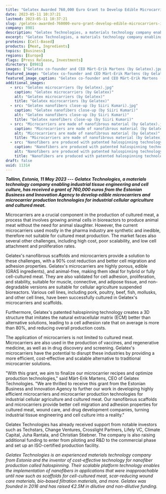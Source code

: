 ```yaml
---
title: "Gelatex Awarded 760,000 Euro Grant to Develop Edible Microcarriers for Industrial Cultured Meat Production"
date: 2023-05-11 10:37:21
lastmod: 2023-05-11 10:37:21
slug: /gelatex-awarded-760000-euro-grant-develop-edible-microcarriers-industrial-cultured-meat
company: 8981
description: "Gelatex Technologies, a materials technology company enabling industrial tissue engineering and cell culture, has received a grant of 760,000 euros from the Estonian Business and Innovation Agency to develop edible microcarriers and microcarrier production technologies for industrial cellular agriculture and cultured meat."
excerpt: "Gelatex Technologies, a materials technology company enabling industrial tissue engineering and cell culture, has received a grant of 760,000 euros from the Estonian Business and Innovation Agency to develop edible microcarriers and microcarrier production technologies for industrial cellular agriculture and cultured meat."
proteins: [Cell-Based]
products: [Meat, Ingredients]
topics: [Business]
regions: [Europe]
flags: [Press Release, Investments]
directory: [8981]
images: ["Gelatex co-founder and CEO Märt-Erik Martens (by Gelatex).jpg","Gelatex microcarriers (by Gelatex).jpg", "Gelatex nanofibers close-up (by Siiri Kumari).jpg", "Microcarriers are made of nanofibrous material (by Gelatex).jpg", "Nanofibers are produced with patented halospinning technology.jpg"]
featured_image: "Gelatex co-founder and CEO Märt-Erik Martens (by Gelatex).jpg"
featured_image_caption: "Gelatex co-founder and CEO Märt-Erik Martens (by Gelatex)"
additional_images:
  - src: "Gelatex microcarriers (by Gelatex).jpg"
    caption: "Gelatex microcarriers (by Gelatex)"
    alt: "Gelatex microcarriers (by Gelatex)"
    title: "Gelatex microcarriers (by Gelatex)"
  - src: "Gelatex nanofibers close-up (by Siiri Kumari).jpg"
    caption: "Gelatex nanofibers close-up (by Siiri Kumari)"
    alt: "Gelatex nanofibers close-up (by Siiri Kumari)"
    title: "Gelatex nanofibers close-up (by Siiri Kumari)"
  - src: "Microcarriers are made of nanofibrous material (by Gelatex).jpg"
    caption: "Microcarriers are made of nanofibrous material (by Gelatex)"
    alt: "Microcarriers are made of nanofibrous material (by Gelatex)"
    title: "Microcarriers are made of nanofibrous material (by Gelatex)"
  - src: "Nanofibers are produced with patented halospinning technology.jpg"
    caption: "Nanofibers are produced with patented halospinning technology"
    alt: "Nanofibers are produced with patented halospinning technology"
    title: "Nanofibers are produced with patented halospinning technology"
draft: false
uuid: 11314
---
```

***Tallinn, Estonia, 11 May 2023 ---*** ***Gelatex Technologies, a
materials technology company enabling industrial tissue engineering and
cell culture, has received a grant of 760,000 euros from the Estonian
Business and Innovation Agency to develop edible microcarriers and
microcarrier production technologies for industrial cellular agriculture
and cultured meat.***

Microcarriers are a crucial component in the production of cultured
meat, a process that involves growing animal cells in bioreactors to
produce animal meat without the need for animal slaughter. However, the
current microcarriers used mostly in the pharma industry are synthetic
and inedible, therefore not suitable for cultured meat production. The
market faces also several other challenges, including high cost, poor
scalability, and low cell attachment and proliferation rates.

Gelatex\'s nanofibrous scaffolds and microcarriers provide a solution to
these challenges, with a 90% cost reduction and better cell migration
and adhesion properties. Gelatex\'s microcarriers are highly porous,
edible (GRAS ingredients), and animal-free, making them ideal for hybrid
or fully cell-cultured meat. They are also validated for cell adhesion,
proliferation, and stability, suitable for muscle, connective, and
adipose tissue, and non-degradable versions are suitable for cellular
agriculture suspended bioreactors. Various cell lines, including pork,
poultry, beef, fish, mollusks, and other cell lines, have been
successfully cultured in Gelatex\'s microcarriers and scaffolds.

Furthermore, Gelatex\'s patented halospinning technology creates a 3D
structure that imitates the natural extracellular matrix (ECM) better
than alternative solutions, leading to a cell adhesion rate that on
average is more than 80%, and reducing overall production costs.

The application of microcarriers is not limited to cultured meat.
Microcarriers are also used in the production of vaccines, and
regenerative medicine, as well as in drug discovery and screening.
Gelatex\'s microcarriers have the potential to disrupt these industries
by providing a more efficient, cost-effective and scalable alternative
to traditional microcarrier solutions.

\"With this grant, we aim to finalize our microcarrier recipes and
optimize production technologies,\" said Märt-Erik Martens, CEO of
Gelatex Technologies. \"We are thrilled to receive this grant from the
Estonian Business and Innovation Agency to further our work in
developing highly efficient microcarriers and microcarrier production
technologies for industrial cellular agriculture and cultured meat. Our
nanofibrous scaffolds and microcarriers provide better cell migration
and adhesion properties for cultured meat, wound care, and drug
development companies, turning industrial tissue engineering and cell
culture into a reality.\"

Gelatex Technologies has already received support from notable investors
such as Techstars, Change Ventures, Crosslight Partners, Lifely VC,
Climate Capital, Juha Rantala, and Christian Stiebner. The company is
also raising additional funding to enter from piloting and R&D to the
commercial phase and set up an ISO-certified production facility.

*Gelatex Technologies is an experienced materials technology company
from Estonia and the inventor of cost-effective technology for nanofiber
production called halospinning. Their scalable platform technology
enables the implementation of nanofibers in applications that were
inapproachable until now such as scaffolds for cell-cultured meat,
scar-reducing wound care materials, bio-based filtration materials, and
more. Gelatex was founded in 2016 and has raised €2.5M in dilutive and
non-dilutive funding.*
